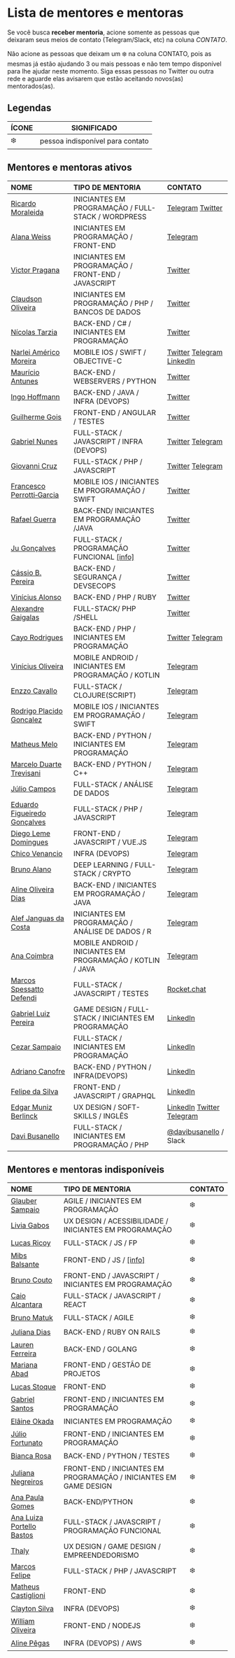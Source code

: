 # Lista de mentores e mentoras

Se você busca **receber mentoria**, acione somente as pessoas que deixaram seus meios de contato (Telegram/Slack, etc) na coluna *CONTATO*.

Não acione as pessoas que deixam um :snowflake: na coluna CONTATO, pois as mesmas já estão ajudando 3 ou mais pessoas e não tem tempo disponível para lhe ajudar neste momento. Siga essas pessoas no Twitter ou outra rede e aguarde elas avisarem que estão aceitando novos(as) mentorados(as).

## Legendas

| ÍCONE | SIGNIFICADO |
| --- | --- |
| :snowflake: | pessoa indisponível para contato |

## Mentores e mentoras ativos

<!-- TEMPLATES DE LINKS DE CONTATO
Twitter -> [Twitter](https://twitter.com/seu_user_name)
Telegram -> [Telegram](https://telegram.me/seu_user_name)
Facebook -> [Facebook](https://www.facebook.com/seu_user_name)
LinkedIn -> [LinkedIn](http://linkedin.com/in/seu_user_name)
-->

| NOME | TIPO DE MENTORIA | CONTATO |
| :--- | :--- | :--- |
| [Ricardo Moraleida](https://www.linkedin.com/in/ricardomoraleida/) |  INICIANTES EM PROGRAMAÇÃO / FULL-STACK / WORDPRESS | [Telegram](https://telegram.me/co_di_go) [Twitter](https://twitter.com/co_di_go)  |
| [Alana Weiss](https://www.linkedin.com/in/alana-lange-weiss-019908146/) |  INICIANTES EM PROGRAMAÇÃO / FRONT-END | [Telegram](https://telegram.me/alanaweiss)  |
| [Victor Pragana](https://github.com/praganavictor) |  INICIANTES EM PROGRAMAÇÃO / FRONT-END / JAVASCRIPT | [Twitter](http://twitter.com/praganavictor)  |
| [Claudson Oliveira](https://github.com/cloudson) |  INICIANTES EM PROGRAMAÇÃO / PHP / BANCOS DE DADOS | [Twitter](http://twitter.com/cloudson)  |
| [Nícolas Tarzia](https://github.com/nicolastarzia) | BACK-END / C# / INICIANTES EM PROGRAMAÇÃO | [Twitter](https://twitter.com/nicolastarzia) |
| [Narlei Américo Moreira](https://www.linkedin.com/in/narlei/) | MOBILE IOS / SWIFT / OBJECTIVE-C | [Twitter](https://twitter.com/narleimoreira) [Telegram](https://telegram.me/narleimoreira) [LinkedIn](http://linkedin.com/in/narlei) |
| [Maurício Antunes](https://www.maugzoide.com/) | BACK-END / WEBSERVERS / PYTHON | [Twitter](https://twitter.com/maugzoide) |
| [Ingo Hoffmann](https://github.com/lasombra) | BACK-END / JAVA / INFRA (DEVOPS) | [Twitter](https://twitter.com/lasombra_br) |
| [Guilherme Gois](https://github.com/guilhermejcgois) | FRONT-END / ANGULAR / TESTES | [Twitter](https://twitter.com/guilhermejcgois) |
| [Gabriel Nunes](https://multiverso.me/) | FULL-STACK / JAVASCRIPT / INFRA (DEVOPS) | [Twitter](https://twitter.com/gnuns) [Telegram](https://telegram.me/gnuns) |
| [Giovanni Cruz](https://github.com/giovannicruz97) | FULL-STACK / PHP / JAVASCRIPT | [Twitter](https://twitter.com/gioc_ruz) [Telegram](https://t.me/Gioc_ruz) |
| [Francesco Perrotti‑Garcia](https://github.com/fpg1503) | MOBILE IOS / INICIANTES EM PROGRAMAÇÃO / SWIFT | [Twitter](https://twitter.com/fpg1503) |
| [Rafael Guerra](https://github.com/faelwar) | BACK-END/ INICIANTES EM PROGRAMAÇÃO /JAVA | [Twitter](https://twitter.com/faelwar) |
| [Ju Gonçalves](https://cyberglot.me) | FULL-STACK / PROGRAMAÇÃO FUNCIONAL [[info]](https://gist.github.com/cyberglot/a0a2f5b280fe9ee808e66f845e627f2d) | [Twitter](https://twitter.com/cyberglot) |
| [Cássio B. Pereira](https://about.me/cassiodeveloper) | BACK-END / SEGURANÇA / DEVSECOPS | [Twitter](https://twitter.com/cassiodeveloper) |
| [Vinícius Alonso](https://github.com/viniciusalonso) | BACK-END / PHP / RUBY | [Twitter](https://twitter.com/alonsoemacao) |
| [Alexandre Gaigalas](https://github.com/alganet) | FULL-STACK/ PHP /SHELL | [Twitter](https://twitter.com/alganet) |
| [Cayo Rodrigues](https://www.linkedin.com/in/cayo-henrique-serra-rodrigues-a5a13337/) | BACK-END / PHP / INICIANTES EM PROGRAMAÇÃO | [Twitter](https://twitter.com/CayoHenrique08) [Telegram](https://telegram.me/cayorodrigues) |
| [Vinícius Oliveira](https://www.linkedin.com/in/viniciusmo/) | MOBILE ANDROID / INICIANTES EM PROGRAMAÇÃO / KOTLIN | [Telegram](https://telegram.me/vinimoises) |
| [Enzzo Cavallo](https://github.com/souenzzo) | FULL-STACK / CLOJURE(SCRIPT) | [Telegram](https://telegram.me/souenzzo) |
| [Rodrigo Placido Goncalez](https://www.linkedin.com/in/rodrigoplacido/) | MOBILE IOS / INICIANTES EM PROGRAMAÇÃO / SWIFT | [Telegram](https://telegram.me/rpgsp) |
| [Matheus Melo](https://github.com/matheuscmelo) | BACK-END / PYTHON / INICIANTES EM PROGRAMAÇÃO | [Telegram](https://telegram.me/metmelo) |
| [Marcelo Duarte Trevisani](https://www.linkedin.com/in/marcelodtrevisani/) | BACK-END / PYTHON / C++ | [Telegram](https://telegram.me/marcelotrevisani) |
| [Júlio Campos](https://linkedin.com/in/jcserracampos) | FULL-STACK / ANÁLISE DE DADOS | [Telegram](https://telegram.me/jcserracampos) |
| [Eduardo Figueiredo Gonçalves](https://github.com/eduardofg87) | FULL-STACK / PHP / JAVASCRIPT | [Telegram](https://telegram.me/eduardofg87) |
| [Diego Leme Domingues](https://www.linkedin.com/in/diegoleme/) | FRONT-END / JAVASCRIPT / VUE.JS | [Telegram](https://telegram.me/diegoleme) |
| [Chico Venancio](https://twitter.com/chicocvenancio) | INFRA (DEVOPS) | [Telegram](https://telegram.me/chicocvenancio) |
| [Bruno Alano](https://github.com/brunoalano) | DEEP LEARNING / FULL-STACK / CRYPTO | [Telegram](https://telegram.me/brunoalano) |
| [Aline Oliveira Dias](https://www.linkedin.com/in/aolidias/) | BACK-END / INICIANTES EM PROGRAMAÇÃO / JAVA | [Telegram](https://telegram.me/aolidias) |
| [Alef Janguas da Costa](https://twitter.com/alefjan) | INICIANTES EM PROGRAMAÇÃO / ANÁLISE DE DADOS / R | [Telegram](https://telegram.me/alefjan) |
| [Ana Coimbra](https://github.com/anacoimbrag) | MOBILE ANDROID / INICIANTES EM PROGRAMAÇÃO / KOTLIN / JAVA | [Telegram](https://t.me/anacoimbrag) |
| [Marcos Spessatto Defendi](https://www.linkedin.com/in/marcos-defendi-27141967/) | FULL-STACK / JAVASCRIPT / TESTES | [Rocket.chat](https://open.rocket.chat/direct/marcos.defendi) |
| [Gabriel Luiz Pereira](https://github.com/gabriellpweb) | GAME DESIGN / FULL-STACK / INICIANTES EM PROGRAMAÇÃO | [LinkedIn](https://www.linkedin.com/in/gabriel-pereira-29273492/) |
| [Cezar Sampaio](https://twitter.com/cezarlz) | FULL-STACK / INICIANTES EM PROGRAMAÇÃO  | [LinkedIn](https://www.linkedin.com/in/cezarluiz/) |
| [Adriano Canofre](https://github.com/adrianocanofre) | BACK-END / PYTHON / INFRA(DEVOPS) | [LinkedIn](https://www.linkedin.com/in/adrianocanofre/) |
| [Felipe da Silva](https://github.com/felipe-developer) | FRONT-END / JAVASCRIPT / GRAPHQL | [LinkedIn](http://linkedin.com/in/felipe-da-silva-b8664562) |
| [Edgar Muniz Berlinck](https://github.com/edgarberlinck) | UX DESIGN / SOFT-SKILLS / INGLÊS | [LinkedIn](http://linkedin.com/in/edgarberlinck) [Twitter](https://twitter.com/edgarberlinck) [Telegram](https://telegram.me/edgarberlinck) |
| [Davi Busanello](https://github.com/davibusanello) | FULL-STACK / INICIANTES EM PROGRAMAÇÃO / PHP | [@davibusanello](https://telegram.me/davibusanello) / Slack |

## Mentores e mentoras indisponíveis

| NOME | TIPO DE MENTORIA | CONTATO |
| :--- | :--- | :--- |
| [Glauber Sampaio](https://www.linkedin.com/in/glaubersampaio/) | AGILE / INICIANTES EM PROGRAMAÇÃO | :snowflake: |
| [Livia Gabos](http://liviagabos.com) | UX DESIGN / ACESSIBILIDADE / INICIANTES EM PROGRAMAÇÃO | :snowflake: |
| [Lucas Ricoy](https://github.com/lricoy) | FULL-STACK / JS / FP | :snowflake: |
| [Mibs Balsante](https://github.com/mibsbalsante) | FRONT-END / JS / [[info]](https://twitter.com/futurefunkbot/status/1025382777796091905) | :snowflake: |
| [Bruno Couto](https://github.com/imbrn) | FRONT-END / JAVASCRIPT / INICIANTES EM PROGRAMAÇÃO | :snowflake: |
| [Caio Alcantara](https://sourcerer.io/clucasalcantara) | FULL-STACK / JAVASCRIPT / REACT | :snowflake: |
| [Bruno Matuk](https://github.com/matuklong) | FULL-STACK / AGILE | :snowflake: |
| [Juliana Dias](https://about.me/juuh42dias) | BACK-END / RUBY ON RAILS | :snowflake: |
| [Lauren Ferreira](https://larien.me) | BACK-END / GOLANG | :snowflake: |
| [Mariana Abad](https://github.com/maaryhabad) | FRONT-END / GESTÃO DE PROJETOS | :snowflake: |
| [Lucas Stoque](https://github.com/stoque) | FRONT-END | :snowflake: |
| [Gabriel Santos](https://github.com/gabriel-brito/) | FRONT-END / INICIANTES EM PROGRAMAÇÃO | :snowflake: |
| [Elâine Okada](https://twitter.com/okadaelaine) | INICIANTES EM PROGRAMAÇÃO | :snowflake: |
| [Júlio Fortunato](https://github.com/juliofortunato) | FRONT-END / INICIANTES EM PROGRAMAÇÃO | :snowflake: |
| [Bianca Rosa](http://biancarosa.com.br/) | BACK-END / PYTHON / TESTES | :snowflake: |
| [Juliana Negreiros](https://twitter.com/juunegreiros) |  FRONT-END / INICIANTES EM PROGRAMAÇÃO / INICIANTES EM GAME DESIGN | :snowflake: |
| [Ana Paula Gomes](https://anapaulagomes.me) | BACK-END/PYTHON | :snowflake: |
| [Ana Luiza Portello Bastos](https://github.com/anabastos) | FULL-STACK / JAVASCRIPT / PROGRAMAÇÃO FUNCIONAL | :snowflake: |
| [Thaly](https://twitter.com/AtemZero) | UX DESIGN / GAME DESIGN / EMPREENDEDORISMO | :snowflake: |
| [Marcos Felipe](https://github.com/omarkdev) | FULL-STACK / PHP / JAVASCRIPT  | :snowflake: |
| [Matheus Castiglioni](https://github.com/mahenrique94) | FRONT-END | :snowflake: |
| [Clayton Silva](https://github.com/claytonsilva) | INFRA (DEVOPS) | :snowflake: |
| [William Oliveira](https://twitter.com/w_oliveiras) | FRONT-END / NODEJS | :snowflake: |
| [Aline Pêgas](https://alinepegas.com.br) | INFRA (DEVOPS) / AWS | :snowflake: |


<!-- NÃO ADICIONE SEU NOME NO FINAL DA LISTA, NOVOS MENTORES DEVEM SER ADICIONADOS NO INÍCIO DA LISTA -->
